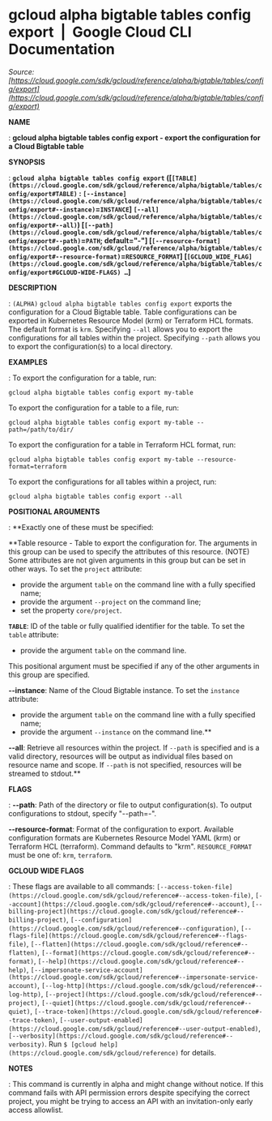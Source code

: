 # gcloud alpha bigtable tables config export  |  Google Cloud CLI Documentation

*Source: [https://cloud.google.com/sdk/gcloud/reference/alpha/bigtable/tables/config/export](https://cloud.google.com/sdk/gcloud/reference/alpha/bigtable/tables/config/export)*

**NAME**

: **gcloud alpha bigtable tables config export - export the configuration for a Cloud Bigtable table**

**SYNOPSIS**

: **`gcloud alpha bigtable tables config export` ([`[TABLE](https://cloud.google.com/sdk/gcloud/reference/alpha/bigtable/tables/config/export#TABLE)` : `[--instance](https://cloud.google.com/sdk/gcloud/reference/alpha/bigtable/tables/config/export#--instance)`=`INSTANCE`] `[--all](https://cloud.google.com/sdk/gcloud/reference/alpha/bigtable/tables/config/export#--all)`) [`[--path](https://cloud.google.com/sdk/gcloud/reference/alpha/bigtable/tables/config/export#--path)`=`PATH`; default="-"] [`[--resource-format](https://cloud.google.com/sdk/gcloud/reference/alpha/bigtable/tables/config/export#--resource-format)`=`RESOURCE_FORMAT`] [`[GCLOUD_WIDE_FLAG](https://cloud.google.com/sdk/gcloud/reference/alpha/bigtable/tables/config/export#GCLOUD-WIDE-FLAGS) …`]**

**DESCRIPTION**

: `(ALPHA)` `gcloud alpha bigtable tables config export`
exports the configuration for a Cloud Bigtable table.
Table configurations can be exported in Kubernetes Resource Model (krm) or
Terraform HCL formats. The default format is `krm`.
Specifying `--all` allows you to export the configurations for all
tables within the project.
Specifying `--path` allows you to export the configuration(s) to a
local directory.

**EXAMPLES**

: To export the configuration for a table, run:

```
gcloud alpha bigtable tables config export my-table
```

To export the configuration for a table to a file, run:

```
gcloud alpha bigtable tables config export my-table --path=/path/to/dir/
```

To export the configuration for a table in Terraform HCL format, run:

```
gcloud alpha bigtable tables config export my-table --resource-format=terraform
```

To export the configurations for all tables within a project, run:

```
gcloud alpha bigtable tables config export --all
```

**POSITIONAL ARGUMENTS**

: **Exactly one of these must be specified:

**Table resource - Table to export the configuration for. The arguments in this
group can be used to specify the attributes of this resource. (NOTE) Some
attributes are not given arguments in this group but can be set in other ways.
To set the `project` attribute:

- provide the argument `table` on the command line with a fully
specified name;
- provide the argument `--project` on the command line;
- set the property `core/project`.

**`TABLE`**:
ID of the table or fully qualified identifier for the table.
To set the `table` attribute:

- provide the argument `table` on the command line.

This positional argument must be specified if any of the other arguments in this
group are specified.

**--instance**:
Name of the Cloud Bigtable instance.
To set the `instance` attribute:

- provide the argument `table` on the command line with a fully
specified name;
- provide the argument `--instance` on the command line.**

**--all**:
Retrieve all resources within the project. If `--path` is specified
and is a valid directory, resources will be output as individual files based on
resource name and scope. If `--path` is not specified, resources will
be streamed to stdout.**

**FLAGS**

: **--path**:
Path of the directory or file to output configuration(s). To output
configurations to stdout, specify "--path=-".

**--resource-format**:
Format of the configuration to export. Available configuration formats are
Kubernetes Resource Model YAML (krm) or Terraform HCL (terraform). Command
defaults to "krm". `RESOURCE_FORMAT` must be one of:
`krm`, `terraform`.

**GCLOUD WIDE FLAGS**

: These flags are available to all commands: `[--access-token-file](https://cloud.google.com/sdk/gcloud/reference#--access-token-file)`,
`[--account](https://cloud.google.com/sdk/gcloud/reference#--account)`, `[--billing-project](https://cloud.google.com/sdk/gcloud/reference#--billing-project)`,
`[--configuration](https://cloud.google.com/sdk/gcloud/reference#--configuration)`,
`[--flags-file](https://cloud.google.com/sdk/gcloud/reference#--flags-file)`,
`[--flatten](https://cloud.google.com/sdk/gcloud/reference#--flatten)`, `[--format](https://cloud.google.com/sdk/gcloud/reference#--format)`, `[--help](https://cloud.google.com/sdk/gcloud/reference#--help)`, `[--impersonate-service-account](https://cloud.google.com/sdk/gcloud/reference#--impersonate-service-account)`,
`[--log-http](https://cloud.google.com/sdk/gcloud/reference#--log-http)`,
`[--project](https://cloud.google.com/sdk/gcloud/reference#--project)`, `[--quiet](https://cloud.google.com/sdk/gcloud/reference#--quiet)`, `[--trace-token](https://cloud.google.com/sdk/gcloud/reference#--trace-token)`, `[--user-output-enabled](https://cloud.google.com/sdk/gcloud/reference#--user-output-enabled)`,
`[--verbosity](https://cloud.google.com/sdk/gcloud/reference#--verbosity)`.
Run `$ [gcloud help](https://cloud.google.com/sdk/gcloud/reference)` for details.

**NOTES**

: This command is currently in alpha and might change without notice. If this
command fails with API permission errors despite specifying the correct project,
you might be trying to access an API with an invitation-only early access
allowlist.